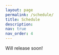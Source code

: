 ```yaml
---
layout: page
permalink: /schedule/
title: Schedule
description:
nav: true
nav_order: 4
---
```

<!-- 
| Time            | Event                   | Speaker |
|-----------------|-------------------------|---------|
| 1:00pm – 1:10pm | Opening Remarks         |         |
| 1:10pm – 1:40pm | Keynote Speaker 1       |         |
| 1:40pm – 2:10pm | Accepted Papers         |         | 
| 2:10pm – 2:40pm | Keynote Speaker 2       |         |
| 2:40pm – 3:10pm | Accepted Papers         |         |
| 3:10pm – 3:40pm | Summary of the Workshop |         |
| 3:40pm – 4:00pm | Closing Remarks         |         | -->

Will release soon!